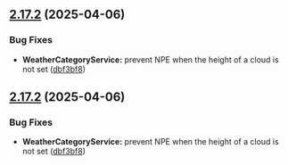 ## [2.17.2](https://github.com/mivek/MetarParser/compare/v2.17.1...v2.17.2) (2025-04-06)


### Bug Fixes

* **WeatherCategoryService:** prevent NPE when the height of a cloud is not set ([dbf3bf8](https://github.com/mivek/MetarParser/commit/dbf3bf84808da80ea09dec14530078300b5cd4ab))

## [2.17.2](https://github.com/mivek/MetarParser/compare/v2.17.1...v2.17.2) (2025-04-06)


### Bug Fixes

* **WeatherCategoryService:** prevent NPE when the height of a cloud is not set ([dbf3bf8](https://github.com/mivek/MetarParser/commit/dbf3bf84808da80ea09dec14530078300b5cd4ab))
